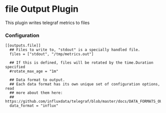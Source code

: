 # file Output Plugin

This plugin writes telegraf metrics to files

### Configuration
```
[[outputs.file]]
  ## Files to write to, "stdout" is a specially handled file.
  files = ["stdout", "/tmp/metrics.out"]

  ## If this is defined, files will be rotated by the time.Duration specified
  #rotate_max_age = "1m"

  ## Data format to output.
  ## Each data format has its own unique set of configuration options, read
  ## more about them here:
  ## https://github.com/influxdata/telegraf/blob/master/docs/DATA_FORMATS_OUTPUT.md
  data_format = "influx"
```
